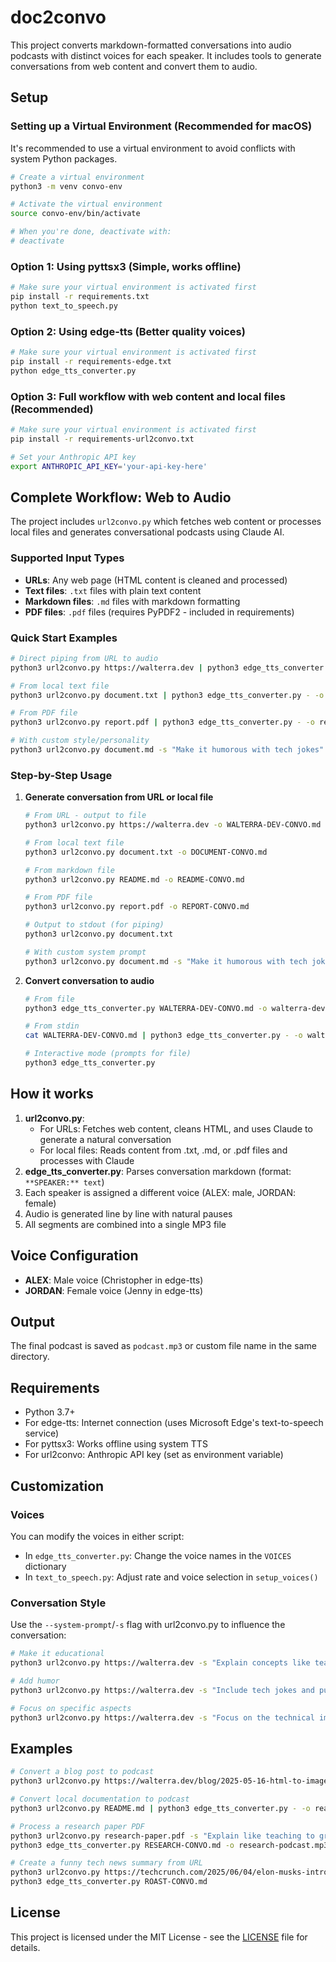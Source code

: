 # doc2convo

This project converts markdown-formatted conversations into audio podcasts with distinct voices for each speaker. It includes tools to generate conversations from web content and convert them to audio.

## Setup

### Setting up a Virtual Environment (Recommended for macOS)

It's recommended to use a virtual environment to avoid conflicts with system Python packages.

```bash
# Create a virtual environment
python3 -m venv convo-env

# Activate the virtual environment
source convo-env/bin/activate

# When you're done, deactivate with:
# deactivate
```

### Option 1: Using pyttsx3 (Simple, works offline)

```bash
# Make sure your virtual environment is activated first
pip install -r requirements.txt
python text_to_speech.py
```

### Option 2: Using edge-tts (Better quality voices)

```bash
# Make sure your virtual environment is activated first
pip install -r requirements-edge.txt
python edge_tts_converter.py
```

### Option 3: Full workflow with web content and local files (Recommended)

```bash
# Make sure your virtual environment is activated first
pip install -r requirements-url2convo.txt

# Set your Anthropic API key
export ANTHROPIC_API_KEY='your-api-key-here'
```

## Complete Workflow: Web to Audio

The project includes `url2convo.py` which fetches web content or processes local files and generates conversational podcasts using Claude AI.

### Supported Input Types

- **URLs**: Any web page (HTML content is cleaned and processed)
- **Text files**: `.txt` files with plain text content
- **Markdown files**: `.md` files with markdown formatting
- **PDF files**: `.pdf` files (requires PyPDF2 - included in requirements)

### Quick Start Examples

```bash
# Direct piping from URL to audio
python3 url2convo.py https://walterra.dev | python3 edge_tts_converter.py - -o walterra-dev.mp3

# From local text file
python3 url2convo.py document.txt | python3 edge_tts_converter.py - -o document-podcast.mp3

# From PDF file
python3 url2convo.py report.pdf | python3 edge_tts_converter.py - -o report-podcast.mp3

# With custom style/personality
python3 url2convo.py document.md -s "Make it humorous with tech jokes" | python3 edge_tts_converter.py -
```

### Step-by-Step Usage

1. **Generate conversation from URL or local file**

   ```bash
   # From URL - output to file
   python3 url2convo.py https://walterra.dev -o WALTERRA-DEV-CONVO.md
   
   # From local text file
   python3 url2convo.py document.txt -o DOCUMENT-CONVO.md
   
   # From markdown file
   python3 url2convo.py README.md -o README-CONVO.md
   
   # From PDF file
   python3 url2convo.py report.pdf -o REPORT-CONVO.md

   # Output to stdout (for piping)
   python3 url2convo.py document.txt

   # With custom system prompt
   python3 url2convo.py document.md -s "Make it humorous with tech jokes"
   ```

2. **Convert conversation to audio**

   ```bash
   # From file
   python3 edge_tts_converter.py WALTERRA-DEV-CONVO.md -o walterra-dev.mp3

   # From stdin
   cat WALTERRA-DEV-CONVO.md | python3 edge_tts_converter.py - -o walterra-dev.mp3

   # Interactive mode (prompts for file)
   python3 edge_tts_converter.py
   ```

## How it works

1. **url2convo.py**: 
   - For URLs: Fetches web content, cleans HTML, and uses Claude to generate a natural conversation
   - For local files: Reads content from .txt, .md, or .pdf files and processes with Claude
2. **edge_tts_converter.py**: Parses conversation markdown (format: `**SPEAKER:** text`)
3. Each speaker is assigned a different voice (ALEX: male, JORDAN: female)
4. Audio is generated line by line with natural pauses
5. All segments are combined into a single MP3 file

## Voice Configuration

- **ALEX**: Male voice (Christopher in edge-tts)
- **JORDAN**: Female voice (Jenny in edge-tts)

## Output

The final podcast is saved as `podcast.mp3` or custom file name in the same directory.

## Requirements

- Python 3.7+
- For edge-tts: Internet connection (uses Microsoft Edge's text-to-speech service)
- For pyttsx3: Works offline using system TTS
- For url2convo: Anthropic API key (set as environment variable)

## Customization

### Voices

You can modify the voices in either script:

- In `edge_tts_converter.py`: Change the voice names in the `VOICES` dictionary
- In `text_to_speech.py`: Adjust rate and voice selection in `setup_voices()`

### Conversation Style

Use the `--system-prompt`/`-s` flag with url2convo.py to influence the conversation:

```bash
# Make it educational
python3 url2convo.py https://walterra.dev -s "Explain concepts like teaching to beginners"

# Add humor
python3 url2convo.py https://walterra.dev -s "Include tech jokes and puns"

# Focus on specific aspects
python3 url2convo.py https://walterra.dev -s "Focus on the technical implementation details"
```

## Examples

```bash
# Convert a blog post to podcast
python3 url2convo.py https://walterra.dev/blog/2025-05-16-html-to-image-rendering-server | python3 edge_tts_converter.py - -o node-html2img-render-server-podcast.mp3

# Convert local documentation to podcast
python3 url2convo.py README.md | python3 edge_tts_converter.py - -o readme-podcast.mp3

# Process a research paper PDF
python3 url2convo.py research-paper.pdf -s "Explain like teaching to graduate students" -o RESEARCH-CONVO.md
python3 edge_tts_converter.py RESEARCH-CONVO.md -o research-podcast.mp3

# Create a funny tech news summary from URL
python3 url2convo.py https://techcrunch.com/2025/06/04/elon-musks-introduction-to-politics/ -s "Make it a roasting comedy show" -o ROAST-CONVO.md
python3 edge_tts_converter.py ROAST-CONVO.md
```

## License

This project is licensed under the MIT License - see the [LICENSE](LICENSE) file for details.
